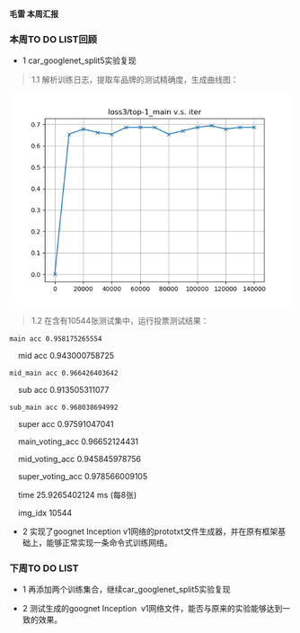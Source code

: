 #### 毛雷 本周汇报

### 本周TO DO LIST回顾

* 1 car_googlenet_split5实验复现

> 1.1 解析训练日志，提取车品牌的测试精确度，生成曲线图：
    
![log.png](https://github.com/AllenMao/test/blob/master/log_googlenet_ml_test.log.png?raw=true)
    
> 1.2 在含有10544张测试集中，运行投票测试结果：

    main acc 0.958175265554

    mid acc 0.943000758725

    mid_main acc 0.966426403642

    sub acc 0.913505311077 
 
    sub_main acc 0.968038694992

    super acc 0.97591047041

    main_voting_acc 0.96652124431

    mid_voting_acc 0.945845978756

    super_voting_acc 0.978566009105

    time 25.9265402124 ms (每8张)

    img_idx 10544

* 2 实现了goognet Inception v1网络的prototxt文件生成器，并在原有框架基础上，能够正常实现一条命令式训练网络。

### 下周TO DO LIST

* 1 再添加两个训练集合，继续car_googlenet_split5实验复现

* 2 测试生成的goognet Inception  v1网络文件，能否与原来的实验能够达到一致的效果。
